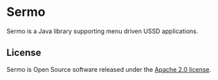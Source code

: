 # Sermo

Sermo is a Java library supporting menu driven USSD applications.

## License
Sermo is Open Source software released under the [Apache 2.0 license](https://www.apache.org/licenses/LICENSE-2.0.html).
